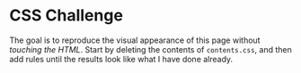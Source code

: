 # CSS Challenge

The goal is to reproduce the visual appearance of this page without *touching the HTML*. Start by deleting the contents of `contents.css`, and then add rules until the results look like what I have done already.
